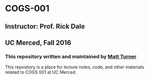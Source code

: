 # COGS-001

## Instructor: Prof. Rick Dale

## UC Merced, Fall 2016

### This repository written and maintained by [Matt Turner](mailto:mturner8@ucmerced.edu)

This repository is a place for lecture notes, code, and other materials related to COGS 001 at UC Merced.
